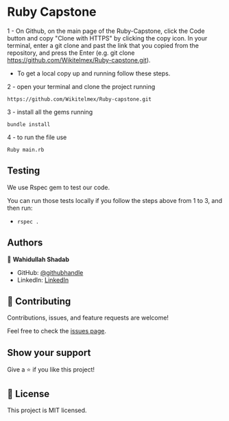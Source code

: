 # Ruby Capstone

1 - On Github, on the main page of the Ruby-Capstone, click the Code button and copy "Clone with HTTPS" by clicking the copy icon.
In your terminal, enter a git clone and past the link that you copied from the repository, and press the   Enter
(e.g. git clone https://github.com/Wikitelmex/Ruby-capstone.git).

- To get a local copy up and running follow these steps.

2 - open your terminal and clone the project running 

`https://github.com/Wikitelmex/Ruby-capstone.git`

3 - install all the gems running

`bundle install`

4 - to run the file  use

`Ruby main.rb`

## Testing

We use Rspec gem to test our code. 

You can run those tests locally if you follow the steps above from 1 to 3, and then run:

- `rspec .`

## Authors

👤 **Wahidullah Shadab**

- GitHub: [@githubhandle](https://github.com/shadabwahidullah)
- LinkedIn: [LinkedIn](https://www.linkedin.com/in/wahidullah-shadab-2712031a3)

## 🤝 Contributing

Contributions, issues, and feature requests are welcome!

Feel free to check the [issues page](../../issues/).

## Show your support

Give a ⭐️ if you like this project!


## 📝 License

This project is MIT licensed.

